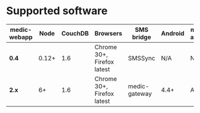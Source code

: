 # Supported software

| medic-webapp | Node | CouchDB | Browsers | SMS bridge | Android | medic-android |
|----|----|----|----|----|----|----|
| **0.4** | 0.12+ | 1.6 | Chrome 30+, Firefox latest | SMSSync | N/A | N/A |
| **2.x** | 6+ | 1.6 | Chrome 30+, Firefox latest | medic-gateway | 4.4+ | Any |
